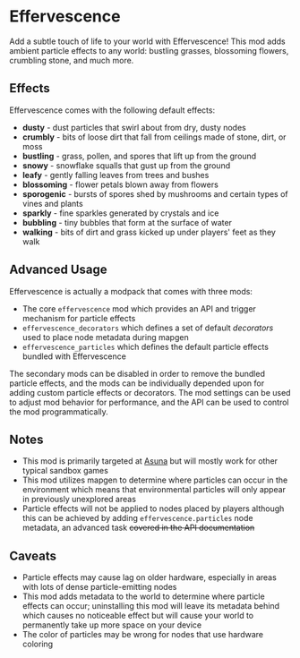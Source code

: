 # Effervescence

Add a subtle touch of life to your world with Effervescence! This mod adds ambient particle effects to any world: bustling grasses, blossoming flowers, crumbling stone, and much more.

## Effects

Effervescence comes with the following default effects:

- **dusty** - dust particles that swirl about from dry, dusty nodes
- **crumbly** - bits of loose dirt that fall from ceilings made of stone, dirt, or moss
- **bustling** - grass, pollen, and spores that lift up from the ground
- **snowy** - snowflake squalls that gust up from the ground
- **leafy** - gently falling leaves from trees and bushes
- **blossoming** - flower petals blown away from flowers
- **sporogenic** - bursts of spores shed by mushrooms and certain types of vines and plants
- **sparkly** - fine sparkles generated by crystals and ice
- **bubbling** - tiny bubbles that form at the surface of water
- **walking** - bits of dirt and grass kicked up under players' feet as they walk

## Advanced Usage

Effervescence is actually a modpack that comes with three mods:

- The core `effervescence` mod which provides an API and trigger mechanism for particle effects
- `effervescence_decorators` which defines a set of default *decorators* used to place node metadata during mapgen
- `effervescence_particles` which defines the default particle effects bundled with Effervescence

The secondary mods can be disabled in order to remove the bundled particle effects, and the mods can be individually depended upon for adding custom particle effects or decorators. The mod settings can be used to adjust mod behavior for performance, and the API can be used to control the mod programmatically.

## Notes

- This mod is primarily targeted at [Asuna](https://content.luanti.org/packages/EmptyStar/asuna/) but will mostly work for other typical sandbox games
- This mod utilizes mapgen to determine where particles can occur in the environment which means that environmental particles will only appear in previously unexplored areas
- Particle effects will not be applied to nodes placed by players although this can be achieved by adding `effervescence.particles` node metadata, an advanced task ~~covered in the API documentation~~

## Caveats

- Particle effects may cause lag on older hardware, especially in areas with lots of dense particle-emitting nodes
- This mod adds metadata to the world to determine where particle effects can occur; uninstalling this mod will leave its metadata behind which causes no noticeable effect but will cause your world to permanently take up more space on your device
- The color of particles may be wrong for nodes that use hardware coloring